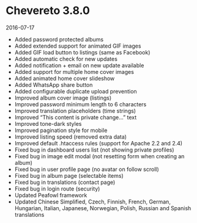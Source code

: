# Chevereto 3.8.0

2016-07-17

- Added password protected albums
- Added extended support for animated GIF images
- Added GIF load button to listings (same as Facebook)
- Added automatic check for new updates
- Added notification + email on new update available
- Added support for multiple home cover images
- Added animated home cover slideshow
- Added WhatsApp share button
- Added configurable duplicate upload prevention
- Improved album cover image (listings)
- Improved password minimum length to 6 characters
- Improved translation placeholders (time strings)
- Improved “This content is private change...” text
- Improved tone-dark styles
- Improved pagination style for mobile
- Improved listing speed (removed extra data)
- Improved default .htaccess rules (support for Apache 2.2 and 2.4)
- Fixed bug in dashboard users list (not showing private profiles)
- Fixed bug in image edit modal (not resetting form when creating an album)
- Fixed bug in user profile page (no avatar on follow scroll)
- Fixed bug in album page (selectable items)
- Fixed bug in translations (contact page)
- Fixed bug in login route (security)
- Updated Peafowl framework
- Updated Chinese Simplified, Czech, Finnish, French, German, Hungarian, Italian, Japanese, Norwegian, Polish, Russian and Spanish translations
